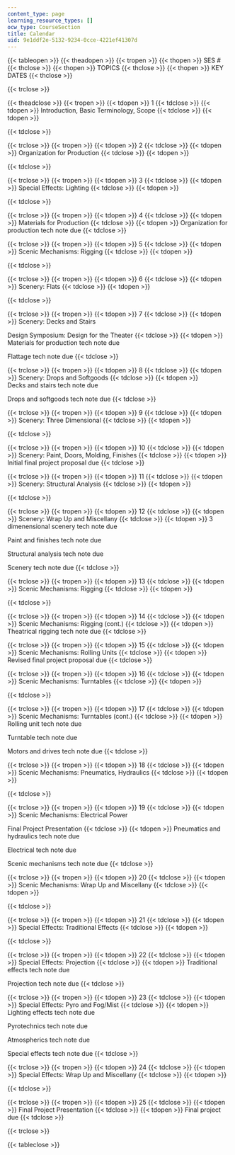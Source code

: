 ```yaml
---
content_type: page
learning_resource_types: []
ocw_type: CourseSection
title: Calendar
uid: 9e1ddf2e-5132-9234-0cce-4221ef41307d
---
```


{{< tableopen >}}
{{< theadopen >}}
{{< tropen >}}
{{< thopen >}}
SES #
{{< thclose >}}
{{< thopen >}}
TOPICS
{{< thclose >}}
{{< thopen >}}
KEY DATES
{{< thclose >}}

{{< trclose >}}

{{< theadclose >}}
{{< tropen >}}
{{< tdopen >}}
1
{{< tdclose >}}
{{< tdopen >}}
Introduction, Basic Terminology, Scope
{{< tdclose >}}
{{< tdopen >}}

{{< tdclose >}}

{{< trclose >}}
{{< tropen >}}
{{< tdopen >}}
2
{{< tdclose >}}
{{< tdopen >}}
Organization for Production
{{< tdclose >}}
{{< tdopen >}}

{{< tdclose >}}

{{< trclose >}}
{{< tropen >}}
{{< tdopen >}}
3
{{< tdclose >}}
{{< tdopen >}}
Special Effects: Lighting
{{< tdclose >}}
{{< tdopen >}}

{{< tdclose >}}

{{< trclose >}}
{{< tropen >}}
{{< tdopen >}}
4
{{< tdclose >}}
{{< tdopen >}}
Materials for Production
{{< tdclose >}}
{{< tdopen >}}
Organization for production tech note due
{{< tdclose >}}

{{< trclose >}}
{{< tropen >}}
{{< tdopen >}}
5
{{< tdclose >}}
{{< tdopen >}}
Scenic Mechanisms: Rigging
{{< tdclose >}}
{{< tdopen >}}

{{< tdclose >}}

{{< trclose >}}
{{< tropen >}}
{{< tdopen >}}
6
{{< tdclose >}}
{{< tdopen >}}
Scenery: Flats
{{< tdclose >}}
{{< tdopen >}}

{{< tdclose >}}

{{< trclose >}}
{{< tropen >}}
{{< tdopen >}}
7
{{< tdclose >}}
{{< tdopen >}}
Scenery: Decks and Stairs  
  
Design Symposium: Design for the Theater
{{< tdclose >}}
{{< tdopen >}}
Materials for production tech note due  
  
Flattage tech note due
{{< tdclose >}}

{{< trclose >}}
{{< tropen >}}
{{< tdopen >}}
8
{{< tdclose >}}
{{< tdopen >}}
Scenery: Drops and Softgoods
{{< tdclose >}}
{{< tdopen >}}
Decks and stairs tech note due  
  
Drops and softgoods tech note due
{{< tdclose >}}

{{< trclose >}}
{{< tropen >}}
{{< tdopen >}}
9
{{< tdclose >}}
{{< tdopen >}}
Scenery: Three Dimensional
{{< tdclose >}}
{{< tdopen >}}

{{< tdclose >}}

{{< trclose >}}
{{< tropen >}}
{{< tdopen >}}
10
{{< tdclose >}}
{{< tdopen >}}
Scenery: Paint, Doors, Molding, Finishes
{{< tdclose >}}
{{< tdopen >}}
Initial final project proposal due
{{< tdclose >}}

{{< trclose >}}
{{< tropen >}}
{{< tdopen >}}
11
{{< tdclose >}}
{{< tdopen >}}
Scenery: Structural Analysis
{{< tdclose >}}
{{< tdopen >}}

{{< tdclose >}}

{{< trclose >}}
{{< tropen >}}
{{< tdopen >}}
12
{{< tdclose >}}
{{< tdopen >}}
Scenery: Wrap Up and Miscellany
{{< tdclose >}}
{{< tdopen >}}
3 dimenensional scenery tech note due  
  
Paint and finishes tech note due  
  
Structural analysis tech note due  
  
Scenery tech note due
{{< tdclose >}}

{{< trclose >}}
{{< tropen >}}
{{< tdopen >}}
13
{{< tdclose >}}
{{< tdopen >}}
Scenic Mechanisms: Rigging
{{< tdclose >}}
{{< tdopen >}}

{{< tdclose >}}

{{< trclose >}}
{{< tropen >}}
{{< tdopen >}}
14
{{< tdclose >}}
{{< tdopen >}}
Scenic Mechanisms: Rigging (cont.)
{{< tdclose >}}
{{< tdopen >}}
Theatrical rigging tech note due
{{< tdclose >}}

{{< trclose >}}
{{< tropen >}}
{{< tdopen >}}
15
{{< tdclose >}}
{{< tdopen >}}
Scenic Mechanisms: Rolling Units
{{< tdclose >}}
{{< tdopen >}}
Revised final project proposal due
{{< tdclose >}}

{{< trclose >}}
{{< tropen >}}
{{< tdopen >}}
16
{{< tdclose >}}
{{< tdopen >}}
Scenic Mechanisms: Turntables
{{< tdclose >}}
{{< tdopen >}}

{{< tdclose >}}

{{< trclose >}}
{{< tropen >}}
{{< tdopen >}}
17
{{< tdclose >}}
{{< tdopen >}}
Scenic Mechanisms: Turntables (cont.)
{{< tdclose >}}
{{< tdopen >}}
Rolling unit tech note due  
  
Turntable tech note due  
  
Motors and drives tech note due
{{< tdclose >}}

{{< trclose >}}
{{< tropen >}}
{{< tdopen >}}
18
{{< tdclose >}}
{{< tdopen >}}
Scenic Mechanisms: Pneumatics, Hydraulics
{{< tdclose >}}
{{< tdopen >}}

{{< tdclose >}}

{{< trclose >}}
{{< tropen >}}
{{< tdopen >}}
19
{{< tdclose >}}
{{< tdopen >}}
Scenic Mechanisms: Electrical Power  
  
Final Project Presentation
{{< tdclose >}}
{{< tdopen >}}
Pneumatics and hydraulics tech note due  
  
Electrical tech note due  
  
Scenic mechanisms tech note due
{{< tdclose >}}

{{< trclose >}}
{{< tropen >}}
{{< tdopen >}}
20
{{< tdclose >}}
{{< tdopen >}}
Scenic Mechanisms: Wrap Up and Miscellany
{{< tdclose >}}
{{< tdopen >}}

{{< tdclose >}}

{{< trclose >}}
{{< tropen >}}
{{< tdopen >}}
21
{{< tdclose >}}
{{< tdopen >}}
Special Effects: Traditional Effects
{{< tdclose >}}
{{< tdopen >}}

{{< tdclose >}}

{{< trclose >}}
{{< tropen >}}
{{< tdopen >}}
22
{{< tdclose >}}
{{< tdopen >}}
Special Effects: Projection
{{< tdclose >}}
{{< tdopen >}}
Traditional effects tech note due  
  
Projection tech note due
{{< tdclose >}}

{{< trclose >}}
{{< tropen >}}
{{< tdopen >}}
23
{{< tdclose >}}
{{< tdopen >}}
Special Effects: Pyro and Fog/Mist
{{< tdclose >}}
{{< tdopen >}}
Lighting effects tech note due  
  
Pyrotechnics tech note due  
  
Atmospherics tech note due  
  
Special effects tech note due
{{< tdclose >}}

{{< trclose >}}
{{< tropen >}}
{{< tdopen >}}
24
{{< tdclose >}}
{{< tdopen >}}
Special Effects: Wrap Up and Miscellany
{{< tdclose >}}
{{< tdopen >}}

{{< tdclose >}}

{{< trclose >}}
{{< tropen >}}
{{< tdopen >}}
25
{{< tdclose >}}
{{< tdopen >}}
Final Project Presentation
{{< tdclose >}}
{{< tdopen >}}
Final project due
{{< tdclose >}}

{{< trclose >}}

{{< tableclose >}}